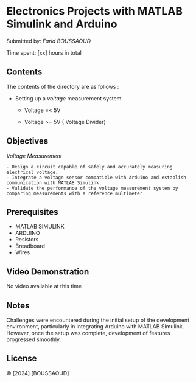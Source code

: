 # Electronics Projects with MATLAB Simulink and Arduino

Submitted by: *Farid BOUSSAOUD*

Time spent: [xx] hours in total

## Contents

The contents of the directory are as follows : 

*  Setting up a *voltage* measurement system.

	* Voltage =< 5V

	* Voltage >= 5V ( Voltage Divider)


## Objectives 


 *Voltage Measurement*

	- Design a circuit capable of safely and accurately measuring electrical voltage.
	- Integrate a voltage sensor compatible with Arduino and establish communication with MATLAB Simulink.
    - Validate the performance of the voltage measurement system by comparing measurements with a reference multimeter.

## Prerequisites

- MATLAB SIMULINK
- ARDUINO
- Resistors
- Breadboard
- Wires


## Video Demonstration

No video available at this time

## Notes

Challenges were encountered during the initial setup of the development environment, particularly in integrating Arduino with MATLAB Simulink. However, once the setup was complete, development of features progressed smoothly.

## License

© [2024] [BOUSSAOUD]
